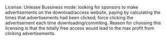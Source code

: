 License: Unlease
Bussiness mode: looking for sponsors to make advertisements on the download/access website, paying by calculating the times that advertisements had been clicked; force clicking the advertisement each time downloading/commiting.
Reason for choosing this licensing is that the totally free access would lead to the max profit from clicking advertisements.

